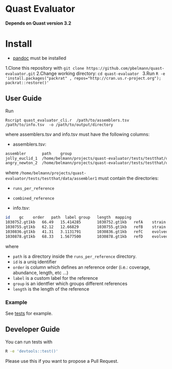 # Quast Evaluator

**Depends on Quast version 3.2**

# Install

* [pandoc](http://pandoc.org/) must be installed 

1.Clone this repository with `git clone https://github.com/pbelmann/quast-evaluator.git`
2.Change working directory: `cd quast-evaluator ` 
3.Run `R -e 'install.packages("packrat" , repos="http://cran.us.r-project.org"); packrat::restore()'` 

## User Guide

Run 

`Rscript quast_evaluator_cli.r  /path/to/assemblers.tsv   /path/to/info.tsv  -o /path/to/output/directory`

where assemblers.tsv and info.tsv must have the following columns:

* assemblers.tsv:

~~~BASH
assembler       path	group
jolly_euclid_1  /home/belmann/projects/quast-evaluator/tests/testthat/data/assembler1	1
angry_newton_2  /home/belmann/projects/quast-evaluator/tests/testthat/data/assembler2	2
~~~

where `/home/belmann/projects/quast-evaluator/tests/testthat/data/assembler1` must contain the directories:

  * `runs_per_reference`
  * `combined_reference`

* info.tsv:

~~~BASH
id    gc    order   path  label	group	length	mapping
1030752.gt1kb   66.49   15.414285       1030752.gt1kb   refA	strain	1200	43000
1030755.gt1kb   62.12   12.66829        1030755.gt1kb   refB	strain	2300	89999
1030836.gt1kb   41.31   3.1131791       1030836.gt1kb   refC	evolved	4500	76666
1030878.gt1kb   68.33   1.5677500       1030878.gt1kb   refD	evolved	8999	50000
~~~

where 
  * `path` is a directory inside the `runs_per_reference` directory.
  * `id` is a uniq identifier
  * `order` is column which defines an reference order (i.e.: coverage, abundance, length, etc ...)
  * `label` is a custom label for the reference 
  * `group` is an identfier which groups different references
  * `length` is the length of the reference

### Example

  See [tests](tests/testthat/test_quast_evaluator.r) for example.

## Developer Guide

You can run tests with

~~~BASH
R -e 'devtools::test()'
~~~

Please use this if you want to propose a Pull Request.
